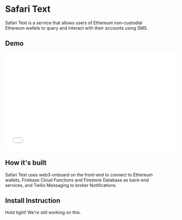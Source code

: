 # Safari Text

Safari Text is a service that allows users of Ethereum non-custodial Ethereum wallets to query and interact with their accounts using SMS.

## Demo

<center>
 <iframe width="560" 
         height="315" 
         src="YOUTUBE_LINK" 
         title="https://youtu.be/rpLsSL4uHjY" 
         frameborder="0" 
         allow="accelerometer; autoplay; clipboard-write; encrypted-media; gyroscope; picture-in-picture" 
         allowfullscreen>
 </iframe>
</center>


## How it's built

Safari Text uses web3-onboard on the front-end to connect to Ethereum wallets, Firebase Cloud Functions and Firestore Database as back-end services, and Twilio Messaging to broker Notifications.

## Install Instruction

Hold tight! We're still working on this.
